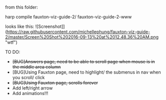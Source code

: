 from this folder: 

  harp compile fauxton-viz-guide-2/ fauxton-viz-guide-2-www

looks like this:
	![Screenshot]](https://raw.githubusercontent.com/michellephung/fauxton-viz-guide-2/master/Screen%20Shot%202016-09-13%20at%2012.48.36%20AM.png "wtf")


TO DO:

  - ~~[BUG]Answers page, need to be able to scroll page when mouse is in the middle area column~~
  - [BUG]Using Fauxton page, need to highlight/ the submenus in nav when you scroll/ click
  - ~~[BUG]Using Fauxton page, scrolls forever~~
  - Add left/right arrow
  - Add animations!!!
